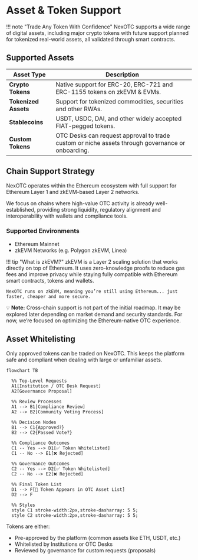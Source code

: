 # Asset & Token Support

!!! note "Trade Any Token With Confidence"
    NexOTC supports a wide range of digital assets, including major crypto tokens with future support planned for tokenized real-world assets, all validated through smart contracts.

## Supported Assets

| Asset Type            | Description                                                                                      |
|-----------------------|--------------------------------------------------------------------------------------------------|
| **Crypto Tokens**     | Native support for ERC-20, ERC-721 and ERC-1155 tokens on zkEVM & EVMs.                          |
| **Tokenized Assets**  | Support for tokenized commodities, securities and other RWAs.                                    |
| **Stablecoins**       | USDT, USDC, DAI, and other widely accepted FIAT-pegged tokens.                                   |
| **Custom Tokens**     | OTC Desks can request approval to trade custom or niche assets through governance or onboarding. |

## Chain Support Strategy

NexOTC operates within the Ethereum ecosystem with full support for Ethereum Layer 1 and zkEVM-based Layer 2 networks.

We focus on chains where high-value OTC activity is already well-established, providing strong liquidity, regulatory alignment and interoperability with wallets and compliance tools.

### Supported Environments
- Ethereum Mainnet
- zkEVM Networks (e.g. Polygon zkEVM, Linea)

!!! tip "What is zkEVM?"
    zkEVM is a Layer 2 scaling solution that works directly on top of Ethereum. It uses zero-knowledge proofs to reduce gas fees and improve privacy while staying fully compatible with Ethereum smart contracts, tokens and wallets.

    NexOTC runs on zkEVM, meaning you’re still using Ethereum... just faster, cheaper and more secure.

💡 **Note:** Cross-chain support is not part of the initial roadmap. It may be explored later depending on market demand and security standards. For now, we’re focused on optimizing the Ethereum-native OTC experience.

## Asset Whitelisting

Only approved tokens can be traded on NexOTC. This keeps the platform safe and compliant when dealing with large or unfamiliar assets.

```mermaid
flowchart TB

  %% Top-Level Requests
  A1[Institution / OTC Desk Request]
  A2[Governance Proposal]

  %% Review Processes
  A1 --> B1[Compliance Review]
  A2 --> B2[Community Voting Process]

  %% Decision Nodes
  B1 --> C1{Approved?}
  B2 --> C2{Passed Vote?}

  %% Compliance Outcomes
  C1 -- Yes --> D1[✅ Token Whitelisted]
  C1 -- No --> E1[❌ Rejected]

  %% Governance Outcomes
  C2 -- Yes --> D2[✅ Token Whitelisted]
  C2 -- No --> E2[❌ Rejected]

  %% Final Token List
  D1 --> F[📄 Token Appears in OTC Asset List]
  D2 --> F

  %% Styles
  style C1 stroke-width:2px,stroke-dasharray: 5 5;
  style C2 stroke-width:2px,stroke-dasharray: 5 5;
```

Tokens are either:

- Pre-approved by the platform (common assets like ETH, USDT, etc.)
- Whitelisted by Institutions or OTC Desks
- Reviewed by governance for custom requests (proposals)